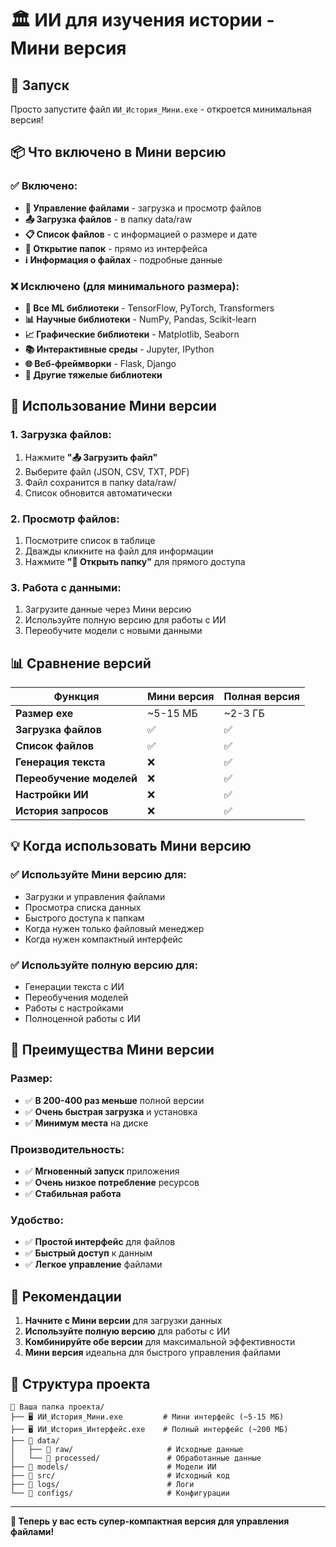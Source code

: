 # 🏛️ ИИ для изучения истории - Мини версия

## 🚀 Запуск

Просто запустите файл `ИИ_История_Мини.exe` - откроется минимальная версия!

## 📦 Что включено в Мини версию

### ✅ Включено:
- **📁 Управление файлами** - загрузка и просмотр файлов
- **📤 Загрузка файлов** - в папку data/raw
- **📋 Список файлов** - с информацией о размере и дате
- **📂 Открытие папок** - прямо из интерфейса
- **ℹ️ Информация о файлах** - подробные данные

### ❌ Исключено (для минимального размера):
- **🤖 Все ML библиотеки** - TensorFlow, PyTorch, Transformers
- **📊 Научные библиотеки** - NumPy, Pandas, Scikit-learn
- **📈 Графические библиотеки** - Matplotlib, Seaborn
- **📚 Интерактивные среды** - Jupyter, IPython
- **🌐 Веб-фреймворки** - Flask, Django
- **🔧 Другие тяжелые библиотеки**

## 🎯 Использование Мини версии

### **1. Загрузка файлов:**
1. Нажмите **"📤 Загрузить файл"**
2. Выберите файл (JSON, CSV, TXT, PDF)
3. Файл сохранится в папку data/raw/
4. Список обновится автоматически

### **2. Просмотр файлов:**
1. Посмотрите список в таблице
2. Дважды кликните на файл для информации
3. Нажмите **"📂 Открыть папку"** для прямого доступа

### **3. Работа с данными:**
1. Загрузите данные через Мини версию
2. Используйте полную версию для работы с ИИ
3. Переобучите модели с новыми данными

## 📊 Сравнение версий

| Функция | Мини версия | Полная версия |
|---------|-------------|---------------|
| **Размер exe** | ~5-15 МБ | ~2-3 ГБ |
| **Загрузка файлов** | ✅ | ✅ |
| **Список файлов** | ✅ | ✅ |
| **Генерация текста** | ❌ | ✅ |
| **Переобучение моделей** | ❌ | ✅ |
| **Настройки ИИ** | ❌ | ✅ |
| **История запросов** | ❌ | ✅ |

## 💡 Когда использовать Мини версию

### **✅ Используйте Мини версию для:**
- Загрузки и управления файлами
- Просмотра списка данных
- Быстрого доступа к папкам
- Когда нужен только файловый менеджер
- Когда нужен компактный интерфейс

### **✅ Используйте полную версию для:**
- Генерации текста с ИИ
- Переобучения моделей
- Работы с настройками
- Полноценной работы с ИИ

## 🎉 Преимущества Мини версии

### **Размер:**
- ✅ **В 200-400 раз меньше** полной версии
- ✅ **Очень быстрая загрузка** и установка
- ✅ **Минимум места** на диске

### **Производительность:**
- ✅ **Мгновенный запуск** приложения
- ✅ **Очень низкое потребление** ресурсов
- ✅ **Стабильная работа**

### **Удобство:**
- ✅ **Простой интерфейс** для файлов
- ✅ **Быстрый доступ** к данным
- ✅ **Легкое управление** файлами

## 🚀 Рекомендации

1. **Начните с Мини версии** для загрузки данных
2. **Используйте полную версию** для работы с ИИ
3. **Комбинируйте обе версии** для максимальной эффективности
4. **Мини версия** идеальна для быстрого управления файлами

## 📁 Структура проекта

```
📁 Ваша папка проекта/
├── 🖥️ ИИ_История_Мини.exe         # Мини интерфейс (~5-15 МБ)
├── 🖥️ ИИ_История_Интерфейс.exe    # Полный интерфейс (~200 МБ)
├── 📁 data/
│   ├── 📁 raw/                     # Исходные данные
│   └── 📁 processed/               # Обработанные данные
├── 📁 models/                      # Модели ИИ
├── 📁 src/                         # Исходный код
├── 📁 logs/                        # Логи
└── 📁 configs/                     # Конфигурации
```

---

**🎉 Теперь у вас есть супер-компактная версия для управления файлами!**
